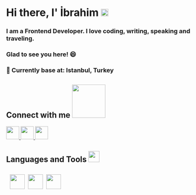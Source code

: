 

# Hi there, I' İbrahim <img src="https://raw.githubusercontent.com/MartinHeinz/MartinHeinz/master/wave.gif" width="20px"> 

### I am a Frontend Developer. I love coding, writing, speaking and traveling.

### Glad to see you here! 😄

### 📍 Currently base at: Istanbul, Turkey 

## Connect with me <img src="https://raw.githubusercontent.com/ShahriarShafin/ShahriarShafin/main/Assets/handshake.gif" width="90px">


<div>
<a href="https://www.linkedin.com/in/halil-ibrahim-t%C3%BCt%C3%BCnc%C3%BC-11407113b/">
 <img src="https://raw.githubusercontent.com/rahulbanerjee26/githubAboutMeGenerator/main/icons/linked-in-alt.svg"width="35px"> </a>

<a href="https://twitter.com/jshelloworld">
 <img src="https://raw.githubusercontent.com/rahulbanerjee26/githubAboutMeGenerator/main/icons/twitter.svg" width="35px"> </a>

<a href="https://www.instagram.com/hibrahimtutuncu/?hl=tr">
 <img src="https://raw.githubusercontent.com/rahulbanerjee26/githubAboutMeGenerator/main/icons/instagram.svg" width="35px"> </a>
<div>


## Languages and Tools <img src="https://camo.githubusercontent.com/beb64ff21c883e318e4f5db5231c2ba4175705bea1c9249e82a41ab375db4f75/68747470733a2f2f6d65646961322e67697068792e636f6d2f6d656469612f51737347456d706b79454f684243623765312f67697068792e6769663f6369643d656366303565343761306e336769316266716e74716d6f62386739616964316f796a327772336473336d67373030626c267269643d67697068792e676966" width="30px" data-canonical-src="https://media2.giphy.com/media/QssGEmpkyEOhBCb7e1/giphy.gif?cid=ecf05e47a0n3gi1bfqntqmob8g9aid1oyj2wr3ds3mg700bl&amp;rid=giphy.gif" style="max-width:100%;"> 

<img src="https://raw.githubusercontent.com/rahulbanerjee26/githubAboutMeGenerator/main/icons/html.svg" width="40px" style="margin-left: 10px; margin-top: 10px">

<img src="https://raw.githubusercontent.com/rahulbanerjee26/githubAboutMeGenerator/main/icons/css.svg" width="40px" style="margin-left: 5px; margin-top: 10px">

<img src="https://raw.githubusercontent.com/rahulbanerjee26/githubAboutMeGenerator/main/icons/bootstrap.svg" width="40px" style="margin-left: 5px; margin-top: 10px">



